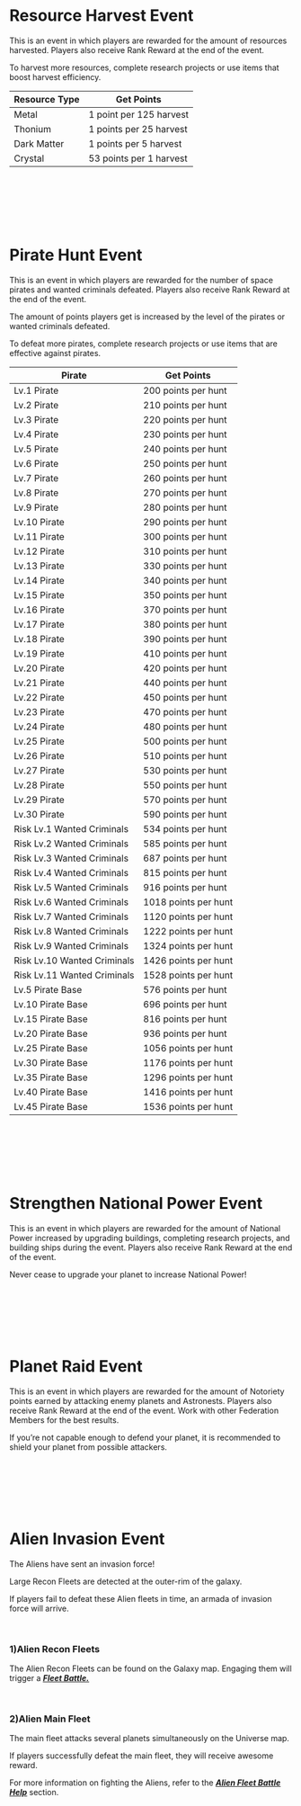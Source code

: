 # Resource Harvest Event

 This is an event in which players are rewarded for the amount of resources harvested. Players also receive Rank Reward at the end of the event.

To harvest more resources, complete research projects or use items that boost harvest efficiency.

| Resource Type | Get Points             |
| ------------- | ---------------------- |
| Metal         | 1 point per 125 harvest |
| Thonium       | 1 points per 25 harvest  |
| Dark Matter   | 1 points per 5 harvest   |
| Crystal   | 53 points per 1 harvest   |

<br>

<br>

<br>

<br>

<br>

# Pirate Hunt Event

 This is an event in which players are rewarded for the number of space pirates and wanted criminals defeated. Players also receive Rank Reward at the end of the event.

The amount of points players get is increased by the level of the pirates or wanted criminals defeated.

To defeat more pirates, complete research projects or use items that are effective against pirates.

| Pirate                     | Get Points           |
| -------------------------- | -------------------- |
| Lv.1 Pirate                | 200 points per hunt  |
| Lv.2 Pirate                | 210 points per hunt  |
| Lv.3 Pirate                | 220 points per hunt  |
| Lv.4 Pirate                | 230 points per hunt  |
| Lv.5 Pirate                | 240 points per hunt  |
| Lv.6 Pirate                | 250 points per hunt  |
| Lv.7 Pirate                | 260 points per hunt  |
| Lv.8 Pirate                | 270 points per hunt  |
| Lv.9 Pirate                | 280 points per hunt  |
| Lv.10 Pirate               | 290 points per hunt  |
| Lv.11 Pirate               | 300 points per hunt  |
| Lv.12 Pirate               | 310 points per hunt  |
| Lv.13 Pirate               | 330 points per hunt  |
| Lv.14 Pirate               | 340 points per hunt  |
| Lv.15 Pirate               | 350 points per hunt  |
| Lv.16 Pirate               | 370 points per hunt  |
| Lv.17 Pirate               | 380 points per hunt  |
| Lv.18 Pirate               | 390 points per hunt  |
| Lv.19 Pirate               | 410 points per hunt  |
| Lv.20 Pirate               | 420 points per hunt  |
| Lv.21 Pirate               | 440 points per hunt  |
| Lv.22 Pirate               | 450 points per hunt  |
| Lv.23 Pirate               | 470 points per hunt  |
| Lv.24 Pirate               | 480 points per hunt  |
| Lv.25 Pirate               | 500 points per hunt  |
| Lv.26 Pirate               | 510 points per hunt  |
| Lv.27 Pirate               | 530 points per hunt  |
| Lv.28 Pirate               | 550 points per hunt  |
| Lv.29 Pirate               | 570 points per hunt  |
| Lv.30 Pirate               | 590 points per hunt  |
| Risk Lv.1 Wanted Criminals | 534 points per hunt  |
| Risk Lv.2 Wanted Criminals | 585 points per hunt  |
| Risk Lv.3 Wanted Criminals | 687 points per hunt  |
| Risk Lv.4 Wanted Criminals | 815 points per hunt  |
| Risk Lv.5 Wanted Criminals | 916 points per hunt |
| Risk Lv.6 Wanted Criminals | 1018 points per hunt |
| Risk Lv.7 Wanted Criminals | 1120 points per hunt |
| Risk Lv.8 Wanted Criminals | 1222 points per hunt |
| Risk Lv.9 Wanted Criminals | 1324 points per hunt |
| Risk Lv.10 Wanted Criminals | 1426 points per hunt |
| Risk Lv.11 Wanted Criminals | 1528 points per hunt |
| Lv.5 Pirate Base | 576 points per hunt |
| Lv.10 Pirate Base | 696 points per hunt |
| Lv.15 Pirate Base | 816 points per hunt |
| Lv.20 Pirate Base | 936 points per hunt |
| Lv.25 Pirate Base | 1056 points per hunt |
| Lv.30 Pirate Base | 1176 points per hunt |
| Lv.35 Pirate Base | 1296 points per hunt |
| Lv.40 Pirate Base | 1416 points per hunt |
| Lv.45 Pirate Base | 1536 points per hunt |

<br>

<br>

<br>

<br>

<br>

# Strengthen National Power Event

 This is an event in which players are rewarded for the amount of National Power increased by upgrading buildings, completing research projects, and building ships during the event. Players also receive Rank Reward at the end of the event.

Never cease to upgrade your planet to increase National Power!

<br>

<br>

<br>

<br>

<br>

# Planet Raid Event

 This is an event in which players are rewarded for the amount of Notoriety points earned by attacking enemy planets and Astronests. Players also receive Rank Reward at the end of the event. Work with other Federation Members for the best results.

If you’re not capable enough to defend your planet, it is recommended to shield your planet from possible attackers.

<br>

<br>

<br>

<br>

<br>

# Alien Invasion Event

The Aliens have sent an invasion force!

Large Recon Fleets are detected at the outer-rim of the galaxy.

If players fail to defeat these Alien fleets in time, an armada of invasion force will arrive.

<br>

### 1)Alien Recon Fleets

 The Alien Recon Fleets can be found on the Galaxy map. Engaging them will trigger a [***<u>Fleet Battle.</u>***](eng/503fleetbattle#Fleet-Battle)

<br>

### 2)Alien Main Fleet

 The main fleet attacks several planets simultaneously on the Universe map.

If players successfully defeat the main fleet, they will receive awesome reward.

For more information on fighting the Aliens, refer to the [***<u>Alien Fleet Battle Help</u>***](eng/502hunt#Alien-Fleets) section.